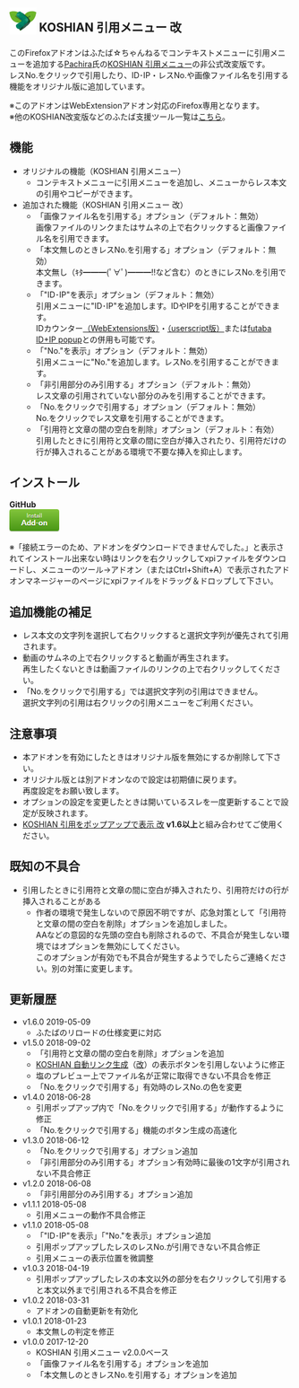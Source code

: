 ## <sub><img src="koshian_quote_futaba/icons/icon-48.png"></sub> KOSHIAN 引用メニュー 改
このFirefoxアドオンはふたば☆ちゃんねるでコンテキストメニューに引用メニューを追加する[Pachira](https://addons.mozilla.org/ja/firefox/user/anonymous-a0bba9187b568f98732d22d51c5955a6/)氏の[KOSHIAN 引用メニュー](https://addons.mozilla.org/ja/firefox/addon/koshian-quote-futaba/)の非公式改変版です。  
レスNo.をクリックで引用したり、ID･IP・レスNo.や画像ファイル名を引用する機能をオリジナル版に追加しています。  

※このアドオンはWebExtensionアドオン対応のFirefox専用となります。  
※他のKOSHIAN改変版などのふたば支援ツール一覧は[こちら](https://github.com/akoya-tomo/futaba_auto_reloader_K/wiki/)。  

## 機能
* オリジナルの機能（KOSHIAN 引用メニュー）
  - コンテキストメニューに引用メニューを追加し、メニューからレス本文の引用やコピーができます。  
* 追加された機能（KOSHIAN 引用メニュー 改）
  - 「画像ファイル名を引用する」オプション（デフォルト：無効）  
    画像ファイルのリンクまたはサムネの上で右クリックすると画像ファイル名を引用できます。  
  - 「本文無しのときレスNo.を引用する」オプション（デフォルト：無効）  
    本文無し（ｷﾀ━━━(ﾟ∀ﾟ)━━━!!など含む）のときにレスNo.を引用できます。  
  - 「"ID･IP"を表示」オプション（デフォルト：無効）  
    引用メニューに"ID･IP"を追加します。IDやIPを引用することができます。  
    IDカウンター[（WebExtensions版）](http://toshiakisp.github.io/akahuku-firefox-sp/#others)・[（userscript版）](https://github.com/toshiakisp/idcounter-userscript/)または[futaba ID+IP popup](https://greasyfork.org/ja/scripts/8189-futaba-id-ip-popup/)との併用も可能です。  
  - 「"No."を表示」オプション（デフォルト：無効）  
    引用メニューに"No."を追加します。レスNo.を引用することができます。  
  - 「非引用部分のみ引用する」オプション（デフォルト：無効）  
    レス文章の引用されていない部分のみを引用することができます。  
  - 「No.をクリックで引用する」オプション（デフォルト：無効）  
    No.をクリックでレス文章を引用することができます。  
  - 「引用符と文章の間の空白を削除」オプション（デフォルト：有効）  
    引用したときに引用符と文章の間に空白が挿入されたり、引用符だけの行が挿入されることがある環境で不要な挿入を抑止します。  

## インストール
**GitHub**  
[![インストールボタン](images/install_button.png "クリックでアドオンをインストール")](https://github.com/akoya-tomo/koshian_quote_futaba_kai/releases/download/v1.6.0/koshian_quote_futaba_kai-1.6.0-fx.xpi)  

※「接続エラーのため、アドオンをダウンロードできませんでした。」と表示されてインストール出来ない時はリンクを右クリックしてxpiファイルをダウンロードし、メニューのツール→アドオン（またはCtrl+Shift+A）で表示されたアドオンマネージャーのページにxpiファイルをドラッグ＆ドロップして下さい。  

## 追加機能の補足
* レス本文の文字列を選択して右クリックすると選択文字列が優先されて引用されます。
* 動画のサムネの上で右クリックすると動画が再生されます。  
  再生したくないときは動画ファイルのリンクの上で右クリックしてください。  
* 「No.をクリックで引用する」では選択文字列の引用はできません。  
  選択文字列の引用は右クリックの引用メニューをご利用ください。  

## 注意事項
* 本アドオンを有効にしたときはオリジナル版を無効にするか削除して下さい。  
* オリジナル版とは別アドオンなので設定は初期値に戻ります。  
  再度設定をお願い致します。  
* オプションの設定を変更したときは開いているスレを一度更新することで設定が反映されます。  
* [KOSHIAN 引用をポップアップで表示 改](https://github.com/akoya-tomo/koshian_popup_quote_kai/) **v1.6以上**と組み合わせてご使用ください。  

## 既知の不具合
* 引用したときに引用符と文章の間に空白が挿入されたり、引用符だけの行が挿入されることがある
  - 作者の環境で発生しないので原因不明ですが、応急対策として「引用符と文章の間の空白を削除」オプションを追加しました。  
    AAなどの意図的な先頭の空白も削除されるので、不具合が発生しない環境ではオプションを無効にしてください。  
    このオプションが有効でも不具合が発生するようでしたらご連絡ください。別の対策に変更します。  

## 更新履歴
* v1.6.0 2019-05-09
  - ふたばのリロードの仕様変更に対応
* v1.5.0 2018-09-02
  - 「引用符と文章の間の空白を削除」オプションを追加
  - [KOSHIAN 自動リンク生成](https://addons.mozilla.org/ja/firefox/addon/koshian-autolink-futaba/)（[改](https://github.com/akoya-tomo/koshian_autolink_futaba_kai/)）の表示ボタンを引用しないように修正
  - 塩のプレビュー上でファイル名が正常に取得できない不具合を修正
  - 「No.をクリックで引用する」有効時のレスNo.の色を変更
* v1.4.0 2018-06-28
  - 引用ポップアップ内で「No.をクリックで引用する」が動作するように修正
  - 「No.をクリックで引用する」機能のボタン生成の高速化
* v1.3.0 2018-06-12
  - 「No.をクリックで引用する」オプション追加
  - 「非引用部分のみ引用する」オプション有効時に最後の1文字が引用されない不具合修正
* v1.2.0 2018-06-08
  - 「非引用部分のみ引用する」オプション追加
* v1.1.1 2018-05-08
  - 引用メニューの動作不具合修正
* v1.1.0 2018-05-08
  - 「"ID･IP"を表示」「"No."を表示」オプション追加
  - 引用ポップアップしたレスのレスNo.が引用できない不具合修正
  - 引用メニューの表示位置を微調整
* v1.0.3 2018-04-19
  - 引用ポップアップしたレスの本文以外の部分を右クリックして引用すると本文以外まで引用される不具合を修正
* v1.0.2 2018-03-31
  - アドオンの自動更新を有効化
* v1.0.1 2018-01-23
  - 本文無しの判定を修正
* v1.0.0 2017-12-20
  - KOSHIAN 引用メニュー v2.0.0ベース
  - 「画像ファイル名を引用する」オプションを追加
  - 「本文無しのときレスNo.を引用する」オプションを追加
